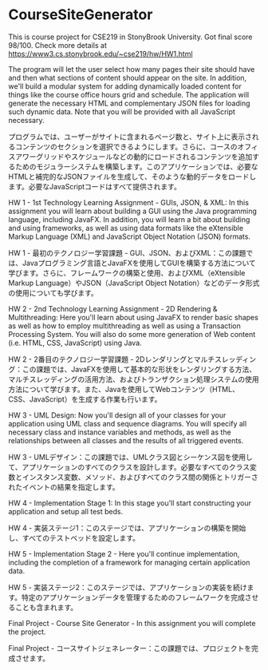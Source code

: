 # CourseSiteGenerator
This is course project for CSE219 in StonyBrook University. Got final score 98/100. Check more details at https://www3.cs.stonybrook.edu/~cse219/hw/HW1.html

The program will let the user select how many pages their site should have and then what sections of content should appear on the site. In addition, we'll build a modular system for adding dynamically loaded content for things like the course office hours grid and schedule. The application will generate the necessary HTML and complementary JSON files for loading such dynamic data. Note that you will be provided with all JavaScript necessary.

プログラムでは、ユーザーがサイトに含まれるページ数と、サイト上に表示されるコンテンツのセクションを選択できるようにします。さらに、コースのオフィスアワーグリッドやスケジュールなどの動的にロードされるコンテンツを追加するためのモジュラーシステムを構築します。このアプリケーションでは、必要なHTMLと補完的なJSONファイルを生成して、そのような動的データをロードします。必要なJavaScriptコードはすべて提供されます。

HW 1 - 1st Technology Learning Assignment - GUIs, JSON, & XML: In this assignment you will learn about building a GUI using the Java programming language, including JavaFX. In addition, you will learn a bit about building and using frameworks, as well as using data formats like the eXtensible Markup Language (XML) and JavaScript Object Notation (JSON) formats.

HW 1 - 最初のテクノロジー学習課題 - GUI、JSON、およびXML：この課題では、Javaプログラミング言語とJavaFXを使用してGUIを構築する方法について学びます。さらに、フレームワークの構築と使用、およびXML（eXtensible Markup Language）やJSON（JavaScript Object Notation）などのデータ形式の使用についても学びます。

HW 2 - 2nd Technology Learning Assignment - 2D Rendering & Multithreading: Here you'll learn about using JavaFX to render basic shapes as well as how to employ multithreading as well as using a Transaction Processing System. You will also do some more generation of Web content (i.e. HTML, CSS, JavaScript) using Java.

HW 2 - 2番目のテクノロジー学習課題 - 2Dレンダリングとマルチスレッディング：この課題では、JavaFXを使用して基本的な形状をレンダリングする方法、マルチスレッディングの活用方法、およびトランザクション処理システムの使用方法について学びます。また、Javaを使用してWebコンテンツ（HTML、CSS、JavaScript）を生成する作業も行います。

HW 3 - UML Design: Now you'll design all of your classes for your application using UML class and sequence diagrams. You will specify all necessary class and instance variables and methods, as well as the relationships between all classes and the results of all triggered events.

HW 3 - UMLデザイン：この課題では、UMLクラス図とシーケンス図を使用して、アプリケーションのすべてのクラスを設計します。必要なすべてのクラス変数とインスタンス変数、メソッド、およびすべてのクラス間の関係とトリガーされたイベントの結果を指定します。

HW 4 - Implementation Stage 1: In this stage you'll start constructing your application and setup all test beds.

HW 4 - 実装ステージ1：このステージでは、アプリケーションの構築を開始し、すべてのテストベッドを設定します。

HW 5 - Implementation Stage 2 - Here you'll continue implementation, including the completion of a framework for managing certain application data.

HW 5 - 実装ステージ2：このステージでは、アプリケーションの実装を続けます。特定のアプリケーションデータを管理するためのフレームワークを完成させることも含まれます。

Final Project - Course Site Generator - In this assignment you will complete the project.

Final Project - コースサイトジェネレーター：この課題では、プロジェクトを完成させます。
